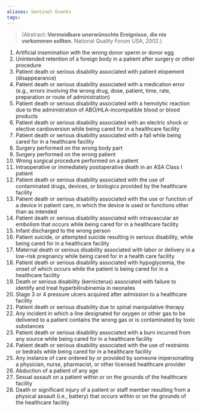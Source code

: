 ```yaml
---
aliases: Sentinel Events
tags: 
---
```

> (Abstract::**Vermeidbare unerwünschte Ereignisse, die nie vorkommen sollten.** National Quality Forum USA, 2002.)

1. Artificial insemination with the wrong donor sperm or donor egg
2. Unintended retention of a foreign body in a patient after surgery or other procedure
3. Patient death or serious disability associated with patient elopement (disappearance)
4. Patient death or serious disability associated with a medication error (e.g., errors involving the wrong drug, dose, patient, time, rate, preparation or route of administration)
5. Patient death or serious disability associated with a hemolytic reaction due to the administration of ABO/HLA-incompatible blood or blood products
6. Patient death or serious disability associated with an electric shock or elective cardioversion while being cared for in a healthcare facility
7. Patient death or serious disability associated with a fall while being cared for in a healthcare facility
8. Surgery performed on the wrong body part
9. Surgery performed on the wrong patient
10. Wrong surgical procedure performed on a patient
11. Intraoperative or immediately postoperative death in an ASA Class I patient
12. Patient death or serious disability associated with the use of contaminated drugs, devices, or biologics provided by the healthcare facility
13. Patient death or serious disability associated with the use or function of a device in patient care, in which the device is used or functions other than as intended
14. Patient death or serious disability associated with intravascular air embolism that occurs while being cared for in a healthcare facility
15. Infant discharged to the wrong person
16. Patient suicide, or attempted suicide resulting in serious disability, while being cared for in a healthcare facility
17. Maternal death or serious disability associated with labor or delivery in a low-risk pregnancy while being cared for in a health care facility
18. Patient death or serious disability associated with hypoglycemia, the onset of which occurs while the patient is being cared for in a healthcare facility
19. Death or serious disability (kernicterus) associated with failure to identify and treat hyperbilirubinemia in neonates
20. Stage 3 or 4 pressure ulcers acquired after admission to a healthcare facility
21. Patient death or serious disability due to spinal manipulative therapy
22. Any incident in which a line designated for oxygen or other gas to be delivered to a patient contains the wrong gas or is contaminated by toxic substances
23. Patient death or serious disability associated with a burn incurred from any source while being cared for in a healthcare facility
24. Patient death or serious disability associated with the use of restraints or bedrails while being cared for in a healthcare facility
25. Any instance of care ordered by or provided by someone impersonating a physician, nurse, pharmacist, or other licensed healthcare provider
26. Abduction of a patient of any age
27. Sexual assault on a patient within or on the grounds of the healthcare facility
28. Death or significant injury of a patient or staff member resulting from a physical assault (i.e., battery) that occurs within or on the grounds of the healthcare facility